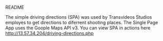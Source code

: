 README

The simple driving directions (SPA) was used by Transvideos Studios employes to get directions to diferrent shooting places. The Single Page App uses the Goople Maps API v3. You can view SPA in actions here http://13.57.34.204/driving-directions.php
